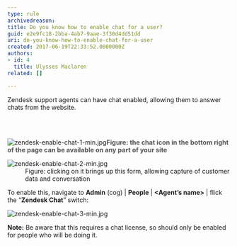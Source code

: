 ```yaml
---
type: rule
archivedreason: 
title: Do you know how to enable chat for a user?
guid: e2e9fc18-2bba-4ab7-9aae-3f30d4dd51dd
uri: do-you-know-how-to-enable-chat-for-a-user
created: 2017-06-19T22:33:52.0000000Z
authors:
- id: 4
  title: Ulysses Maclaren
related: []

---
```



<p class="ssw15-rteElement-P">Zendesk support agents can have chat enabled, allowing them to answer chats from the website.​​<br></p>
<br><excerpt class='endintro'></excerpt><br>
<dl class="image"><dt><img src="/PublishingImages/zendesk-enable-chat-1-min.jpg" alt="zendesk-enable-chat-1-min.jpg" />​​​<span style="color&#58;#555555;font-size&#58;0.9rem;font-weight&#58;bold;">Figure&#58; the chat icon in the bottom right of the page can be available on any part of your site</span></dt></dl><dl class="image"><dt><img src="/PublishingImages/zendesk-enable-chat-2-min.jpg" alt="zendesk-enable-chat-2-min.jpg" /></dt><dd>Figure&#58; clicking on it brings up this form, allowing capture of customer data and conversation</dd></dl><p>To enable this, navigate to 
   <b>Admin</b> (cog) | 
   <b>People</b> | 
   <b>&lt;Agent’s name&gt;</b> | flick the “<b>Zendesk Chat</b>” switch&#58;<br>
   
   </p><dl class="image"><dt><img src="/PublishingImages/zendesk-enable-chat-3-min.jpg" alt="zendesk-enable-chat-3-min.jpg" /></dt></dl><p><strong>Note&#58;</strong> Be aware that this requires a chat license, so should only be enabled for people who will be doing it.​<br></p>


